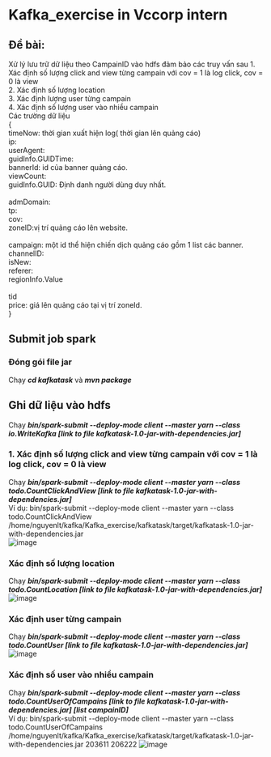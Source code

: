 # Kafka_exercise in Vccorp intern
## Đề bài:
Xử lý lưu trữ dữ liệu theo CampainID vào hdfs đảm bảo các truy vấn sau
    1. Xác định số lượng click and view từng campain với cov = 1 là log click, cov = 0 là view <br>
    2. Xác định số lượng location <br>
    3. Xác định lượng user từng campain <br>
    4. Xác định số lượng user vào nhiều campain <br>
Các trường dữ liệu <br>
{  <br>
timeNow: thời gian xuất hiện log( thời gian lên quảng cáo)  <br>
ip:  <br>
userAgent:  <br>
guidInfo.GUIDTime:   <br>
bannerId:  id của banner quảng cáo. <br> 
viewCount:  <br>
guidInfo.GUID: Định danh người dùng duy nhất.<br>  
admDomain:  <br>
tp:  <br>
cov:  <br>
zoneID:vị trí quảng cáo lên website.<br>  
campaign: một id thể hiện chiến dịch quảng cáo gồm 1 list các banner. <br> 
channelID:  <br>
isNew:  <br>
referer:  <br>
regionInfo.Value <br>  
tid  <br>
price: giá lên quảng cáo tại vị trí zoneId.  <br>
}<br>
## Submit job spark 

### Đóng gói file jar
Chạy <b><i>cd kafkatask</b></i> và <b><i>mvn package</i></b>

## Ghi dữ liệu vào hdfs 
Chạy <b><i>bin/spark-submit  --deploy-mode client  --master yarn --class io.WriteKafka [link to file kafkatask-1.0-jar-with-dependencies.jar] </b></i>
### 1. Xác định số lượng click and view từng campain với cov = 1 là log click, cov = 0 là view 

Chạy <b><i>bin/spark-submit  --deploy-mode client  --master yarn --class todo.CountClickAndView [link to file kafkatask-1.0-jar-with-dependencies.jar] </i></b> <br>
Ví dụ: bin/spark-submit  --deploy-mode client  --master yarn --class todo.CountClickAndView /home/nguyenlt/kafka/Kafka_exercise/kafkatask/target/kafkatask-1.0-jar-with-dependencies.jar <br>
![image](https://user-images.githubusercontent.com/81378622/186062833-eba8eb32-9408-46af-a05a-b2afbe011057.png)

### Xác định số lượng location
Chạy <b><i>bin/spark-submit  --deploy-mode client  --master yarn --class todo.CountLocation [link to file kafkatask-1.0-jar-with-dependencies.jar] </i></b> <br>
![image](https://user-images.githubusercontent.com/81378622/186062688-c6d772f4-f38b-4d5d-8150-1a741b20638b.png)

### Xác định user từng campain
Chạy <b><i>bin/spark-submit  --deploy-mode client  --master yarn --class todo.CountUser [link to file kafkatask-1.0-jar-with-dependencies.jar] </i></b> <br>
![image](https://user-images.githubusercontent.com/81378622/186062540-885a83a7-671f-40e8-96ae-a2581773bd0b.png)

### Xác định số user vào nhiều campain
Chạy <b><i>bin/spark-submit  --deploy-mode client  --master yarn --class todo.CountUserOfCampains [link to file kafkatask-1.0-jar-with-dependencies.jar] [list campainID] </i></b> <br>
Ví dụ: bin/spark-submit  --deploy-mode client  --master yarn --class todo.CountUserOfCampains /home/nguyenlt/kafka/Kafka_exercise/kafkatask/target/kafkatask-1.0-jar-with-dependencies.jar 203611 206222
![image](https://user-images.githubusercontent.com/81378622/186062380-6fe4a1d3-12fd-45ed-a7f6-568311ee242f.png)
